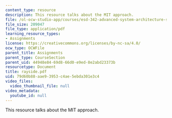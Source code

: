 ```yaml
---
content_type: resource
description: This resource talks about the MIT approach.
file: /ol-ocw-studio-app/courses/esd-342-advanced-system-architecture-spring-2006/79d60b88aae93953c4ae5ebda301e3c4_rayside.pdf
file_size: 209047
file_type: application/pdf
learning_resource_types:
- Assignments
license: https://creativecommons.org/licenses/by-nc-sa/4.0/
ocw_type: OCWFile
parent_title: Assignments
parent_type: CourseSection
parent_uid: 44948e84-69d8-66d0-e9ed-8e2abd23373b
resourcetype: Document
title: rayside.pdf
uid: 79d60b88-aae9-3953-c4ae-5ebda301e3c4
video_files:
  video_thumbnail_file: null
video_metadata:
  youtube_id: null
---
```

This resource talks about the MIT approach.